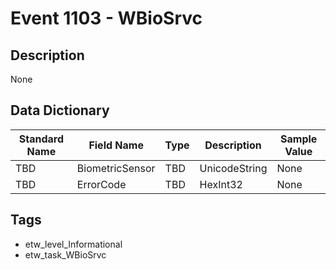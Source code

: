 # Event 1103 - WBioSrvc

## Description
None

## Data Dictionary
|Standard Name|Field Name|Type|Description|Sample Value|
|---|---|---|---|---|
|TBD|BiometricSensor|TBD|UnicodeString|None|None|
|TBD|ErrorCode|TBD|HexInt32|None|None|

## Tags
* etw_level_Informational
* etw_task_WBioSrvc